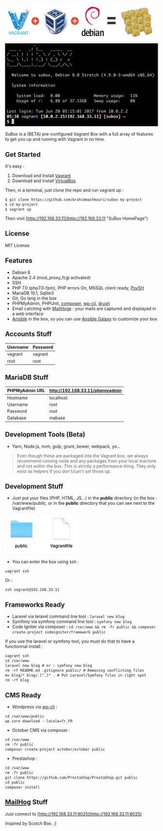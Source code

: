![SuBoxes](https://raw.githubusercontent.com/brahimmachkouri/subox-infos/master/images/vagrant-virtualbox-debian.png)

![SuBox](https://raw.githubusercontent.com/brahimmachkouri/subox-infos/master/images/subox3.png)

SuBox is a (BETA) pre-configured Vagrant Box with a full array of features to get you up and running with Vagrant in no time. 

## Get Started

It's easy :

1. Download and Install [Vagrant](https://www.vagrantup.com/downloads.html)
2. Download and Install [VirtualBox](https://www.virtualbox.org/wiki/Downloads)

Then, in a terminal, just clone the repo and run vagrant up :

```
$ git clone https://github.com/brahimmachkouri/subox my-project
$ cd my-project
$ vagrant up
```

Then visit [http://192.168.33.11](http://192.168.33.11 "SuBox HomePage")

## License 

MIT License

## Features

* Debian 9
* Apache 2.4 (mod_proxy_fcgi activated)
* SSH
* PHP 7.0 (php7.0-fpm), PHP errors On, MSSQL client ready, [PsySH](http://psysh.org/)
* MariaDB 10.1, Sqlite3
* Git, Go lang in the box
* PHPMyAdmin, PHPUnit, [composer](https://getcomposer.org/doc/01-basic-usage.md), [wp-cli](https://make.wordpress.org/cli/handbook/quick-start/), [drush](http://www.drush.org/en/master/usage/)
* Email catching with [MailHoge](https://github.com/mailhog/MailHog) : your mails are captured and displayed in a web interface
* [Ansible](https://www.ansible.com) in the box, so you can use [Ansible Galaxy](https://galaxy.ansible.com/list#/roles?page=1&page_size=40&order=-download_count,name) to customize your box

## Accounts Stuff

| Username  | Password   |
|-----------|------------|
| vagrant   | vagrant    |
| root      | root       |

## MariaDB Stuff

| PHPMyAdmin URL | http://192.168.33.11/phpmyadmin |
|-----------|------------|
| Hostname  | localhost  |
| Username  | root       |
| Password  | root       |
| Database  | mabase     |

## Development Tools (Beta)

* Yarn, Node.js, nvm, gulp, grunt, bower, webpack, yo... 
> Even though these are packaged into the Vagrant box, we always recommend running node and any packages from your local machine and not within the box. This is strictly a performance thing. They only exist as helpers if you don't/can't set those up.

## Development Stuff

* Just put your files (PHP, HTML, JS...) in the **public** directory (in the box : /var/www/public, or in the **public** directory that you can see next to the Vagrantfile)

![Public directory](https://raw.githubusercontent.com/brahimmachkouri/subox-infos/master/images/public4.png)

* You can enter the box using ssh :
```
vagrant ssh
```
Or :
```
ssh vagrant@192.168.33.11
```

## Frameworks Ready

* Laravel via laravel command line tool : `laravel new blog`
* Symfony via symfony command line tool : `symfony new blog`
* Code Igniter via composer : `cd /var/www && rm -fr public && composer create-project codeigniter/framework public`

If you use the laravel or symfony tool, you must do that to have a functionnal install :
```
vagrant ssh
cd /var/www
laravel new blog # or : symfony new blog
rm -rf README.md .gitignore public/ # Removing conflicting files
mv blog/* blog/.[^.]* . # Put Laravel/Symfony files in right spot
rm -rf blog
```

## CMS Ready

* Wordpress via [wp-cli](https://make.wordpress.org/cli/handbook/quick-start/) : 
```
cd /var/www/public
wp core download --locale=fr_FR
```
* October CMS via composer : 
```
cd /var/www
rm -fr public
composer create-project october/october public
```
* Prestashop : 

```
cd /var/www
rm -fr public
git clone https://github.com/PrestaShop/PrestaShop.git public
cd public
composer install
```

## [MailHog](https://github.com/mailhog/MailHog) Stuff

Just connect to [http://192.168.33.11:8025](http://192.168.33.11:8025)

Inspired by Scotch Box. ;)
